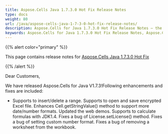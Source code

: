 ```yaml
---
title: Aspose.Cells Java 1.7.3.0 Hot Fix Release Notes
type: docs
weight: 80
url: /java/aspose-cells-java-1-7-3-0-hot-fix-release-notes/
description: Aspose.Cells for Java 1.7.3.0 Hot Fix Release Notes – the latest enhancements, new features, and fixes.
keywords: Aspose.Cells for Java 1.7.3.0 Hot Fix Release Notes, Aspose.Cells for Java 1.7.3.0 updates and fixes
---
```


{{% alert color="primary" %}} 

This page contains release notes for [Aspose.Cells Java 1.7.3.0 Hot Fix](https://downloads.aspose.com/cells/java/new-releases/aspose.cells-java-1.7.3.0-hot-fix/)

{{% /alert %}} 

Dear Customers, 

We have released Aspose.Cells for Java V1.7.3!Following enhancements and fixes are included: 

- Supports to insert/delete a range.
  Supports to open and save encrypted Excel file. 
  Enhances Cell.getStringValue() method to support more date/number formats. 
  Updated the web demos. 
  Supports to calculate formulas with JDK1.4. 
  Fixes a bug of License.setLicense() method. 
  Fixes a bug of setting custom number format. 
  Fixes a bug of removing a worksheet from the workbook. 
